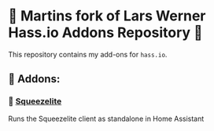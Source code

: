 # 🥗 Martins fork of Lars Werner Hass.io Addons Repository  🥗
This repository contains my add-ons for `hass.io`.
## 📄 Addons:
### 🥧 [Squeezelite](https://github.com/large/hassio-addons/tree/master/squeezelite)
Runs the Squeezelite client as standalone in Home Assistant
